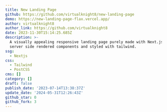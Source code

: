 ```yaml
---
title: New Landing Page
github: https://github.com/virtualknight8/new-landing-page
demo: https://new-landing-page-flax.vercel.app/
author: virtualknight8
author_link: https://github.com/virtualknight8
date: 2023-11-30T15:14:25.685Z
description: >-
  A visually appealing responsive landing page purely made with Next.js using
  server side rendered components and styled with tailwind.
ssg:
  - Nextjs
css:
  - Tailwind
  - PostCSS
cms: []
category: []
draft: false
publish_date: '2023-07-14T13:38:37Z'
update_date: '2024-05-31T12:26:43Z'
github_star: 0
github_fork: 3
---
```

